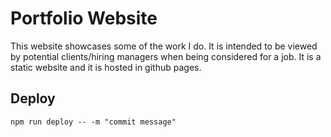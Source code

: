 # Portfolio Website

This website showcases some of the work I do.
It is intended to be viewed by potential clients/hiring managers when being considered for a job.
It is a static website and it is hosted in github pages.

## Deploy

`npm run deploy -- -m "commit message"`
